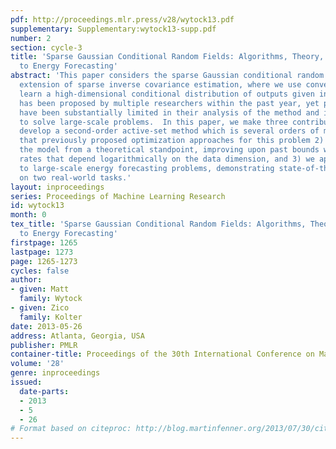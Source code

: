 ```yaml
---
pdf: http://proceedings.mlr.press/v28/wytock13.pdf
supplementary: Supplementary:wytock13-supp.pdf
number: 2
section: cycle-3
title: 'Sparse Gaussian Conditional Random Fields: Algorithms, Theory, and Application
  to Energy Forecasting'
abstract: 'This paper considers the sparse Gaussian conditional random field, a discriminative
  extension of sparse inverse covariance estimation, where we use convex methods to
  learn a high-dimensional conditional distribution of outputs given inputs. The model
  has been proposed by multiple researchers within the past year, yet previous papers
  have been substantially limited in their analysis of the method and in the ability
  to solve large-scale problems.  In this paper, we make three contributions: 1) we
  develop a second-order active-set method which is several orders of magnitude faster
  that previously proposed optimization approaches for this problem 2) we analyze
  the model from a theoretical standpoint, improving upon past bounds with convergence
  rates that depend logarithmically on the data dimension, and 3) we apply the method
  to large-scale energy forecasting problems, demonstrating state-of-the-art performance
  on two real-world tasks.'
layout: inproceedings
series: Proceedings of Machine Learning Research
id: wytock13
month: 0
tex_title: 'Sparse Gaussian Conditional Random Fields: Algorithms, Theory, and Application
  to Energy Forecasting'
firstpage: 1265
lastpage: 1273
page: 1265-1273
cycles: false
author:
- given: Matt
  family: Wytock
- given: Zico
  family: Kolter
date: 2013-05-26
address: Atlanta, Georgia, USA
publisher: PMLR
container-title: Proceedings of the 30th International Conference on Machine Learning
volume: '28'
genre: inproceedings
issued:
  date-parts:
  - 2013
  - 5
  - 26
# Format based on citeproc: http://blog.martinfenner.org/2013/07/30/citeproc-yaml-for-bibliographies/
---
```

